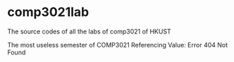 # comp3021lab
The source codes of all the labs of comp3021 of HKUST

The most useless semester of COMP3021
Referencing Value: Error 404 Not Found
